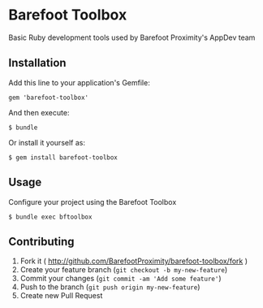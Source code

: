 # Barefoot Toolbox

Basic Ruby development tools used by Barefoot Proximity's AppDev team

## Installation

Add this line to your application's Gemfile:

    gem 'barefoot-toolbox'

And then execute:

    $ bundle

Or install it yourself as:

    $ gem install barefoot-toolbox

## Usage

Configure your project using the Barefoot Toolbox

    $ bundle exec bftoolbox

## Contributing

1. Fork it ( http://github.com/BarefootProximity/barefoot-toolbox/fork )
2. Create your feature branch (`git checkout -b my-new-feature`)
3. Commit your changes (`git commit -am 'Add some feature'`)
4. Push to the branch (`git push origin my-new-feature`)
5. Create new Pull Request
